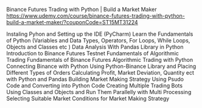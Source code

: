 Binance Futures Trading with Python | Build a Market Maker
https://www.udemy.com/course/binance-futures-trading-with-python-build-a-market-maker/?couponCode=ST15MT31224

Instaling Pyhon and Setting up the IDE (PyCharm)
Learn the Fundamentals of Python (Variables and Data Types, Operators, For Loops, While Loops, Objects and Classes etc )
Data Analysis With Pandas Library in Python
Introduction to Binance Futures Testnet
Fundamentals of Algorithmic Trading
Fundamentals of Binance Futures Algorithmic Trading with Python
Connecting Binance with Python Using Python-Binance Library and Placing Different Types of Orders
Calculating Profit, Market Deviation, Quantity ect with Python and Pandas
Building Market Making Strategy Using Psudo Code and Converting into Python Code
Creating Multiple Trading Bots Using Classes and Objects and Run Them Parallelly with Multi Processing
Selecting Suitable Market Conditions for Market Making Strategy
